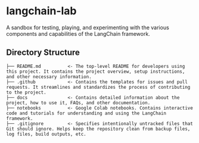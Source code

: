 # langchain-lab
A sandbox for testing, playing, and experimenting with the various components and capabilities of the LangChain framework.

## Directory Structure

```text
├── README.md          <- The top-level README for developers using this project. It contains the project overview, setup instructions, and other necessary information.
├── .github            <- Contains the templates for issues and pull requests. It streamlines and standardizes the process of contributing to the project.
├── docs               <- Contains detailed information about the project, how to use it, FAQs, and other documentation.
├── notebooks          <- Google Colab notebooks. Contains interactive code and tutorials for understanding and using the LangChain framework.
├── .gitignore         <- Specifies intentionally untracked files that Git should ignore. Helps keep the repository clean from backup files, log files, build outputs, etc.
```